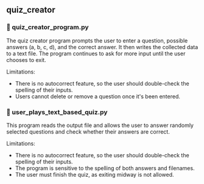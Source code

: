 ## quiz_creator

### 📁 quiz_creator_program.py
The quiz creator program prompts the user to enter a question, possible answers (a, b, c, d), and the correct answer. It then writes the collected data to a text file. The program continues to ask for more input until the user chooses to exit.  

Limitations:
* There is no autocorrect feature, so the user should double-check the spelling of their inputs.
* Users cannot delete or remove a question once it's been entered.

### 📁 user_plays_text_based_quiz.py
This program reads the output file and allows the user to answer randomly selected questions and check whether their answers are correct.  

Limitations:
* There is no autocorrect feature, so the user should double-check the spelling of their inputs.
* The program is sensitive to the spelling of both answers and filenames.
* The user must finish the quiz, as exiting midway is not allowed.
